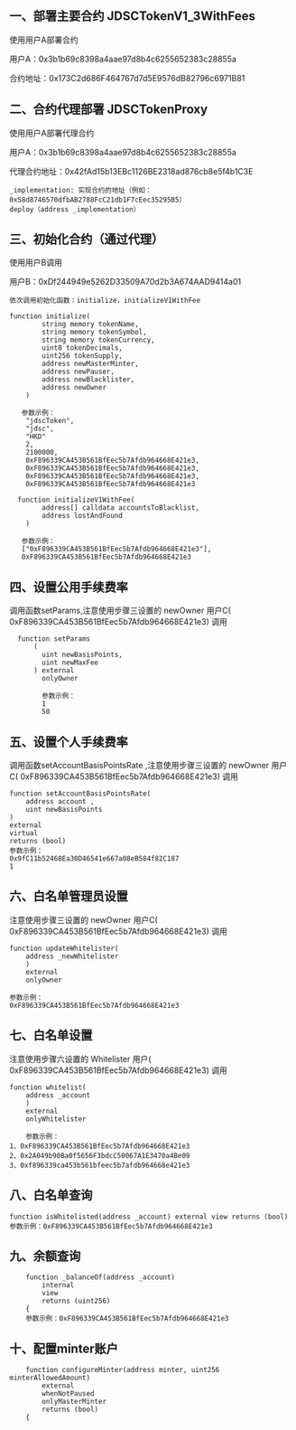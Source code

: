 

## 一、部署主要合约 JDSCTokenV1_3WithFees

使用用户A部署合约

用户A：0x3b1b69c8398a4aae97d8b4c6255652383c28855a

合约地址：0x173C2d686F464767d7d5E9576dB82796c6971B81



## 二、合约代理部署 JDSCTokenProxy

使用用户A部署代理合约

用户A：0x3b1b69c8398a4aae97d8b4c6255652383c28855a

代理合约地址：0x42fAd15b13EBc1126BE2318ad876cb8e5f4b1C3E

```solidity
_implementation: 实现合约的地址（例如：0x58d8746570dfbAB2788FcC21db1F7cEec35295B5）
deploy（address _implementation）
```



## 三、初始化合约（通过代理）



使用用户B调用

用户B：0xDf244949e5262D33509A70d2b3A674AAD9414a01

```solidity
依次调用初始化函数：initialize，initializeV1WithFee

function initialize(
        string memory tokenName,
        string memory tokenSymbol,
        string memory tokenCurrency,
        uint8 tokenDecimals,
        uint256 tokenSupply,
        address newMasterMinter,
        address newPauser,
        address newBlacklister,
        address newOwner
    ) 
    
   参数示例：
    "jdscToken",
    "jdsc",
    "HKD"
    2,
    2100000,
    0xF896339CA453B561BfEec5b7Afdb964668E421e3,
    0xF896339CA453B561BfEec5b7Afdb964668E421e3,
    0xF896339CA453B561BfEec5b7Afdb964668E421e3,
    0xF896339CA453B561BfEec5b7Afdb964668E421e3
    
  function initializeV1WithFee(
        address[] calldata accountsToBlacklist,
        address lostAndFound
    ) 
    
   参数示例：
   ["0xF896339CA453B561BfEec5b7Afdb964668E421e3"],
   0xF896339CA453B561BfEec5b7Afdb964668E421e3
```

## 四、设置公用手续费率

调用函数setParams,注意使用步骤三设置的 newOwner 用户C( 0xF896339CA453B561BfEec5b7Afdb964668E421e3) 调用

```solidity
  function setParams
      (
        uint newBasisPoints, 
        uint newMaxFee
      ) external 
        onlyOwner 
        
        参数示例： 
        1
        50
```

## 五、设置个人手续费率

调用函数setAccountBasisPointsRate ,注意使用步骤三设置的 newOwner 用户C( 0xF896339CA453B561BfEec5b7Afdb964668E421e3) 调用

```solidity
function setAccountBasisPointsRate(
	address account ,
	uint newBasisPoints
) 
external 
virtual 
returns (bool) 
参数示例： 
0x9fC11b52468Ea30D46541e667a08eB584f82C187
1
```





## 六、白名单管理员设置

注意使用步骤三设置的 newOwner 用户C( 0xF896339CA453B561BfEec5b7Afdb964668E421e3) 调用

```solidity
function updateWhitelister(
	address _newWhitelister
	) 
	external 
	onlyOwner
	
参数示例：
0xF896339CA453B561BfEec5b7Afdb964668E421e3

```



## 七、白名单设置

注意使用步骤六设置的 Whitelister 用户( 0xF896339CA453B561BfEec5b7Afdb964668E421e3) 调用

```solidity
function whitelist(
	address _account
	) 
	external 
	onlyWhitelister
	
	参数示例：
1、0xF896339CA453B561BfEec5b7Afdb964668E421e3
2、0x2A049b90Ba0f5656F3bdcC50067A1E3470a4Be09
3、0xf896339ca453b561bfeec5b7afdb964668e421e3

```

## 八、白名单查询

```solidity
function isWhitelisted(address _account) external view returns (bool)
参数示例：0xF896339CA453B561BfEec5b7Afdb964668E421e3
```


## 九、余额查询

```solidity
    function _balanceOf(address _account)
        internal
        view
        returns (uint256)
    {
    参数示例：0xF896339CA453B561BfEec5b7Afdb964668E421e3
```

## 十、配置minter账户

```solidity
    function configureMinter(address minter, uint256 minterAllowedAmount)
        external
        whenNotPaused
        onlyMasterMinter
        returns (bool)
    {
```



## 